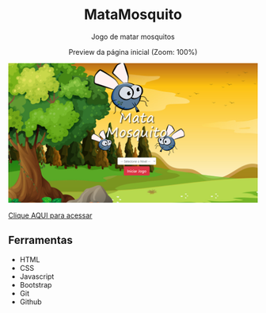 <h1 align="center"> MataMosquito </h1>

<p align="center">Jogo de matar mosquitos</p>

<p align="center">Preview da página inicial (Zoom: 100%)</p>
<img src="./imagens/MataMosquito-Preview.png">

[Clique AQUI para acessar](https://nepht022.github.io/MataMosquito/)

## Ferramentas

- HTML
- CSS
- Javascript
- Bootstrap
- Git
- Github
